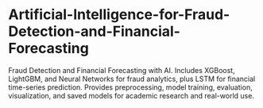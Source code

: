 # Artificial-Intelligence-for-Fraud-Detection-and-Financial-Forecasting
Fraud Detection and Financial Forecasting with AI. Includes XGBoost, LightGBM, and Neural Networks for fraud analytics, plus LSTM for financial time-series prediction. Provides preprocessing, model training, evaluation, visualization, and saved models for academic research and real-world use.
